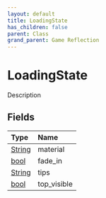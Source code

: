 ```yaml
---
layout: default
title: LoadingState
has_children: false
parent: Class
grand_parent: Game Reflection
---
```

# LoadingState
Description 

## Fields

| Type | Name |
|:----------|:--------------|
| [String](/riftbreaker-wiki/docs/game-reflection/components/string/) | material |
| [bool](/riftbreaker-wiki/docs/game-reflection/components/bool/) | fade_in |
| [String](/riftbreaker-wiki/docs/game-reflection/components/string/) | tips |
| [bool](/riftbreaker-wiki/docs/game-reflection/components/bool/) | top_visible |

